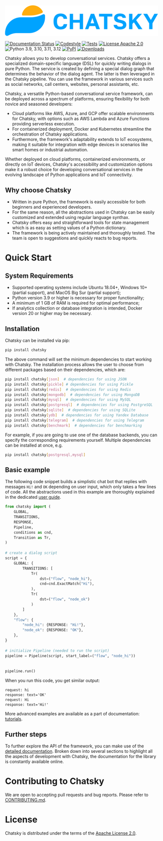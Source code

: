 ![Chatsky](https://raw.githubusercontent.com/deeppavlov/chatsky/master/docs/source/_static/images/Chatsky-full-dark.svg)

[![Documentation Status](https://github.com/deeppavlov/chatsky/workflows/build_and_publish_docs/badge.svg?branch=dev)](https://deeppavlov.github.io/chatsky)
[![Codestyle](https://github.com/deeppavlov/chatsky/workflows/codestyle/badge.svg?branch=dev)](https://github.com/deeppavlov/chatsky/actions/workflows/codestyle.yml)
[![Tests](https://github.com/deeppavlov/chatsky/workflows/test_coverage/badge.svg?branch=dev)](https://github.com/deeppavlov/chatsky/actions/workflows/test_coverage.yml)
[![License Apache 2.0](https://img.shields.io/badge/license-Apache%202.0-blue.svg)](https://github.com/deeppavlov/chatsky/blob/master/LICENSE)
![Python 3.9, 3.10, 3.11, 3.12](https://img.shields.io/badge/python-3.9%20%7C%203.10%20%7C%203.11%20%7C%203.12-green.svg)
[![PyPI](https://img.shields.io/pypi/v/chatsky)](https://pypi.org/project/chatsky/)
[![Downloads](https://static.pepy.tech/badge/chatsky)](https://pepy.tech/project/chatsky)

Chatsky allows you to develop conversational services.
Chatsky offers a specialized domain-specific language (DSL) for quickly writing dialogs in pure Python. The service is created by defining a special dialog graph that determines the behavior of the dialog agent. The latter is then leveraged in the Chatsky pipeline.
You can use the framework in various services such as social networks, call centers, websites, personal assistants, etc.

Chatsky, a versatile Python-based conversational service framework, can be deployed across a spectrum of platforms,
ensuring flexibility for both novice and seasoned developers:

- Cloud platforms like AWS, Azure, and GCP offer scalable environments for Chatsky,
  with options such as AWS Lambda and Azure Functions providing serverless execution.
- For containerized deployment, Docker and Kubernetes streamline the orchestration of Chatsky applications.
- Furthermore, the framework's adaptability extends to IoT ecosystems,
  making it suitable for integration with edge devices in scenarios like smart homes or industrial automation.

Whether deployed on cloud platforms, containerized environments, or directly on IoT devices,
Chatsky's accessibility and customization options make it a robust choice for developing conversational services
in the evolving landscape of Python applications and IoT connectivity.

## Why choose Chatsky

* Written in pure Python, the framework is easily accessible for both beginners and experienced developers.
* For the same reason, all the abstractions used in Chatsky can be easily customized and extended using regular language synthax.
* Chatsky offers easy and straightforward tools for state management which is as easy as setting values of a Python dictionary.
* The framework is being actively maintained and thoroughly tested. The team is open to suggestions and quickly reacts to bug reports.

# Quick Start

## System Requirements

- Supported operating systems include Ubuntu 18.04+, Windows 10+ (partial support), and MacOS Big Sur (partial support);
- Python version 3.9 or higher is necessary for proper functionality;
- A minimum of 1 GB of RAM is required for optimal performance;
- If analytics collection or database integration is intended, Docker version 20 or higher may be necessary.


## Installation

Chatsky can be installed via pip:

```bash
pip install chatsky
```

The above command will set the minimum dependencies to start working with Chatsky. 
The installation process allows the user to choose from different packages based on their dependencies, which are:
```bash
pip install chatsky[json]  # dependencies for using JSON
pip install chatsky[pickle] # dependencies for using Pickle
pip install chatsky[redis]  # dependencies for using Redis
pip install chatsky[mongodb]  # dependencies for using MongoDB
pip install chatsky[mysql]  # dependencies for using MySQL
pip install chatsky[postgresql]  # dependencies for using PostgreSQL
pip install chatsky[sqlite]  # dependencies for using SQLite
pip install chatsky[ydb]  # dependencies for using Yandex Database
pip install chatsky[telegram]  # dependencies for using Telegram
pip install chatsky[benchmark]  # dependencies for benchmarking
```

For example, if you are going to use one of the database backends,
you can specify the corresponding requirements yourself. Multiple dependencies can be installed at once, e.g.
```bash
pip install chatsky[postgresql,mysql]
```

## Basic example

The following code snippet builds a simplistic chat bot that replies with messages
``Hi!`` and ``OK`` depending on user input, which only takes a few lines of code.
All the abstractions used in this example are thoroughly explained in the dedicated
[user guide](https://deeppavlov.github.io/chatsky/user_guides/basic_conceptions.html).

```python
from chatsky import (
    GLOBAL,
    TRANSITIONS,
    RESPONSE,
    Pipeline,
    conditions as cnd,
    Transition as Tr,
)

# create a dialog script
script = {
    GLOBAL: {
        TRANSITIONS: [
            Tr(
                dst=("flow", "node_hi"),
                cnd=cnd.ExactMatch("Hi"),
            ),
            Tr(
                dst=("flow", "node_ok")
            )
        ]
    },
    "flow": {
        "node_hi": {RESPONSE: "Hi!"},
        "node_ok": {RESPONSE: "OK"},
    },
}

# initialize Pipeline (needed to run the script)
pipeline = Pipeline(script, start_label=("flow", "node_hi"))


pipeline.run()
```

When you run this code, you get similar output:
```
request: hi
response: text='OK'
request: Hi
response: text='Hi!'
```

More advanced examples are available as a part of documentation:
[tutorials](https://deeppavlov.github.io/chatsky/tutorials.html).

## Further steps

To further explore the API of the framework, you can make use of the [detailed documentation](https://deeppavlov.github.io/chatsky/index.html). 
Broken down into several sections to highlight all the aspects of development with Chatsky,
the documentation for the library is constantly available online.

# Contributing to Chatsky

We are open to accepting pull requests and bug reports.
Please refer to [CONTRIBUTING.md](https://github.com/deeppavlov/chatsky/blob/master/CONTRIBUTING.md).

# License

Chatsky is distributed under the terms of the [Apache License 2.0](https://github.com/deeppavlov/chatsky/blob/master/LICENSE).
